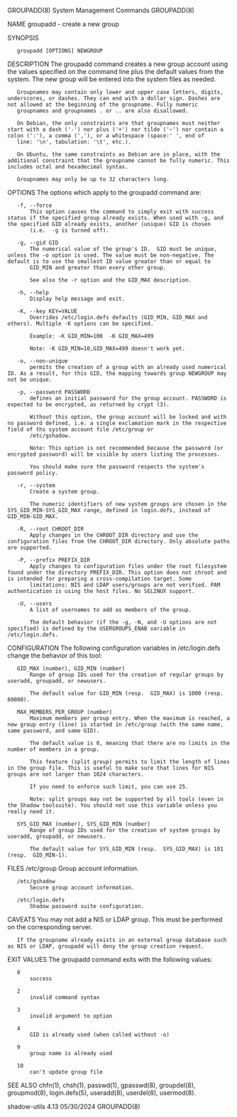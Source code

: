 GROUPADD(8)                                                                              System Management Commands                                                                             GROUPADD(8)

NAME
       groupadd - create a new group

SYNOPSIS

       groupadd [OPTIONS] NEWGROUP

DESCRIPTION
       The groupadd command creates a new group account using the values specified on the command line plus the default values from the system. The new group will be entered into the system files as
       needed.

       Groupnames may contain only lower and upper case letters, digits, underscores, or dashes. They can end with a dollar sign. Dashes are not allowed at the beginning of the groupname. Fully numeric
       groupnames and groupnames . or .. are also disallowed.

       On Debian, the only constraints are that groupnames must neither start with a dash ('-') nor plus ('+') nor tilde ('~') nor contain a colon (':'), a comma (','), or a whitespace (space:' ', end of
       line: '\n', tabulation: '\t', etc.).

       On Ubuntu, the same constraints as Debian are in place, with the additional constraint that the groupname cannot be fully numeric. This includes octal and hexadecimal syntax.

       Groupnames may only be up to 32 characters long.

OPTIONS
       The options which apply to the groupadd command are:

       -f, --force
           This option causes the command to simply exit with success status if the specified group already exists. When used with -g, and the specified GID already exists, another (unique) GID is chosen
           (i.e.  -g is turned off).

       -g, --gid GID
           The numerical value of the group's ID.  GID must be unique, unless the -o option is used. The value must be non-negative. The default is to use the smallest ID value greater than or equal to
           GID_MIN and greater than every other group.

           See also the -r option and the GID_MAX description.

       -h, --help
           Display help message and exit.

       -K, --key KEY=VALUE
           Overrides /etc/login.defs defaults (GID_MIN, GID_MAX and others). Multiple -K options can be specified.

           Example: -K GID_MIN=100  -K GID_MAX=499

           Note: -K GID_MIN=10,GID_MAX=499 doesn't work yet.

       -o, --non-unique
           permits the creation of a group with an already used numerical ID. As a result, for this GID, the mapping towards group NEWGROUP may not be unique.

       -p, --password PASSWORD
           defines an initial password for the group account. PASSWORD is expected to be encrypted, as returned by crypt (3).

           Without this option, the group account will be locked and with no password defined, i.e. a single exclamation mark in the respective field of ths system account file /etc/group or
           /etc/gshadow.

           Note: This option is not recommended because the password (or encrypted password) will be visible by users listing the processes.

           You should make sure the password respects the system's password policy.

       -r, --system
           Create a system group.

           The numeric identifiers of new system groups are chosen in the SYS_GID_MIN-SYS_GID_MAX range, defined in login.defs, instead of GID_MIN-GID_MAX.

       -R, --root CHROOT_DIR
           Apply changes in the CHROOT_DIR directory and use the configuration files from the CHROOT_DIR directory. Only absolute paths are supported.

       -P, --prefix PREFIX_DIR
           Apply changes to configuration files under the root filesystem found under the directory PREFIX_DIR. This option does not chroot and is intended for preparing a cross-compilation target. Some
           limitations: NIS and LDAP users/groups are not verified. PAM authentication is using the host files. No SELINUX support.

       -U, --users
           A list of usernames to add as members of the group.

           The default behavior (if the -g, -N, and -U options are not specified) is defined by the USERGROUPS_ENAB variable in /etc/login.defs.

CONFIGURATION
       The following configuration variables in /etc/login.defs change the behavior of this tool:

       GID_MAX (number), GID_MIN (number)
           Range of group IDs used for the creation of regular groups by useradd, groupadd, or newusers.

           The default value for GID_MIN (resp.  GID_MAX) is 1000 (resp. 60000).

       MAX_MEMBERS_PER_GROUP (number)
           Maximum members per group entry. When the maximum is reached, a new group entry (line) is started in /etc/group (with the same name, same password, and same GID).

           The default value is 0, meaning that there are no limits in the number of members in a group.

           This feature (split group) permits to limit the length of lines in the group file. This is useful to make sure that lines for NIS groups are not larger than 1024 characters.

           If you need to enforce such limit, you can use 25.

           Note: split groups may not be supported by all tools (even in the Shadow toolsuite). You should not use this variable unless you really need it.

       SYS_GID_MAX (number), SYS_GID_MIN (number)
           Range of group IDs used for the creation of system groups by useradd, groupadd, or newusers.

           The default value for SYS_GID_MIN (resp.  SYS_GID_MAX) is 101 (resp.  GID_MIN-1).

FILES
       /etc/group
           Group account information.

       /etc/gshadow
           Secure group account information.

       /etc/login.defs
           Shadow password suite configuration.

CAVEATS
       You may not add a NIS or LDAP group. This must be performed on the corresponding server.

       If the groupname already exists in an external group database such as NIS or LDAP, groupadd will deny the group creation request.

EXIT VALUES
       The groupadd command exits with the following values:

       0
           success

       2
           invalid command syntax

       3
           invalid argument to option

       4
           GID is already used (when called without -o)

       9
           group name is already used

       10
           can't update group file

SEE ALSO
       chfn(1), chsh(1), passwd(1), gpasswd(8), groupdel(8), groupmod(8), login.defs(5), useradd(8), userdel(8), usermod(8).

shadow-utils 4.13                                                                                05/30/2024                                                                                     GROUPADD(8)
